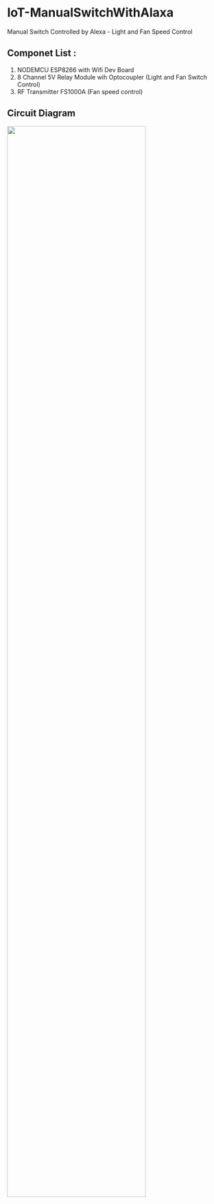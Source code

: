 # IoT-ManualSwitchWithAlaxa
Manual Switch Controlled by Alexa - Light and Fan Speed Control

## Componet List :
1. NODEMCU ESP8266 with Wifi Dev Board
2. 8 Channel 5V Relay Module wih Optocoupler (Light and Fan Switch Control)
3. RF Transmitter FS1000A (Fan speed control)

## Circuit Diagram
<img src="https://github.com/dijin123/IoT-ManualSwitchWithAlaxa/blob/main/4RelayWithSwitch_v1.png" width=80%>


